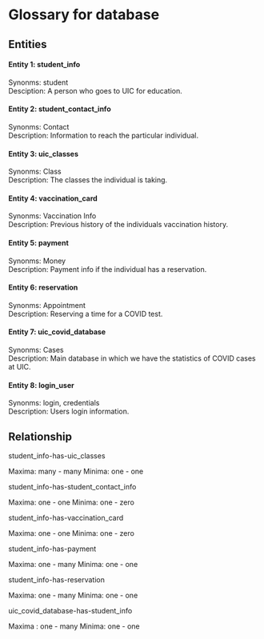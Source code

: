 # Glossary for database

## Entities

#### Entity 1: student_info

Synonms: student <br>
Desciption: A person who goes to UIC for education.

#### Entity 2: student_contact_info

Synonms: Contact <br>
Description: Information to reach the particular individual.


#### Entity 3: uic_classes

Synonms: Class <br>
Description: The classes the individual is taking.

#### Entity 4: vaccination_card

Synonms: Vaccination Info <br>
Description: Previous history of the individuals vaccination history. 


#### Entity 5: payment

Synonms: Money <br>
Description: Payment info if the individual has a reservation. 

#### Entity 6: reservation

Synonms: Appointment <br>
Description: Reserving a time for a COVID test. 

#### Entity 7: uic_covid_database

Synonms: Cases <br>
Description: Main database in which we have the statistics of COVID cases at UIC. 

#### Entity 8: login_user

Synonms: login, credentials <br>
Description: Users login information. 

## Relationship

student_info-has-uic_classes

Maxima: many - many
Minima: one - one

student_info-has-student_contact_info

Maxima: one - one
Minima: one - zero

student_info-has-vaccination_card

Maxima: one - one
Minima: one - zero

student_info-has-payment

Maxima: one - many
Minima: one - one

student_info-has-reservation

Maxima: one - many
Minima: one - one

uic_covid_database-has-student_info

Maxima : one - many
Minima: one - one
